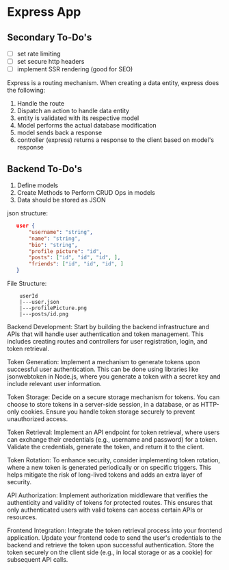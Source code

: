 # Express App

## Secondary To-Do's

- [ ] set rate limiting
- [ ] set secure http headers
- [ ] implement SSR rendering (good for SEO)

Express is a routing mechanism.
When creating a data entity, express does the following:

1. Handle the route
2. Dispatch an action to handle data entity
3. entity is validated with its respective model
4. Model performs the actual database modification
5. model sends back a response
6. controller (express) returns a response to the client based on model's response

## Backend To-Do's

1. Define models
2. Create Methods to Perform CRUD Ops in models
3. Data should be stored as JSON

json structure:

```json
   user {
       "username": "string",
       "name": "string",
       "bio": "string",
       "profile picture": "id",
       "posts": ["id", "id", "id", ],
       "friends": ["id", "id", "id", ]
   }
```

File Structure:

```text
    userId
    |---user.json
    |---profilePicture.png
    |---posts/id.png
   ```

Backend Development: Start by building the backend infrastructure and APIs that will handle user authentication and token management. This includes creating routes and controllers for user registration, login, and token retrieval.

Token Generation: Implement a mechanism to generate tokens upon successful user authentication. This can be done using libraries like jsonwebtoken in Node.js, where you generate a token with a secret key and include relevant user information.

Token Storage: Decide on a secure storage mechanism for tokens. You can choose to store tokens in a server-side session, in a database, or as HTTP-only cookies. Ensure you handle token storage securely to prevent unauthorized access.

Token Retrieval: Implement an API endpoint for token retrieval, where users can exchange their credentials (e.g., username and password) for a token. Validate the credentials, generate the token, and return it to the client.

Token Rotation: To enhance security, consider implementing token rotation, where a new token is generated periodically or on specific triggers. This helps mitigate the risk of long-lived tokens and adds an extra layer of security.

API Authorization: Implement authorization middleware that verifies the authenticity and validity of tokens for protected routes. This ensures that only authenticated users with valid tokens can access certain APIs or resources.

Frontend Integration: Integrate the token retrieval process into your frontend application. Update your frontend code to send the user's credentials to the backend and retrieve the token upon successful authentication. Store the token securely on the client side (e.g., in local storage or as a cookie) for subsequent API calls.